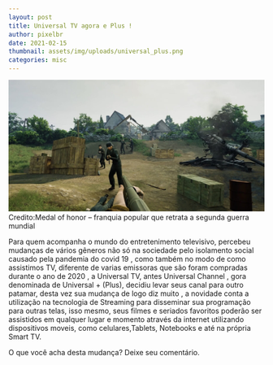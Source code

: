 ```yaml
---
layout: post
title: Universal TV agora e Plus !
author: pixelbr
date: 2021-02-15 
thumbnail: assets/img/uploads/universal_plus.png
categories: misc
---
```


![Netlify CMS Screenshot](/assets/img/uploads/medalofhonor.jpg)
Credito:Medal of honor – franquia popular que retrata a segunda guerra mundial



Para quem acompanha o mundo do entretenimento televisivo, percebeu mudanças de vários gêneros não só na sociedade pelo isolamento social causado pela pandemia do covid 19 , como também no modo de como assistimos  TV, diferente de varias emissoras que são foram compradas durante o ano de 2020 , a Universal TV, antes Universal Channel , gora denominada de Universal + (Plus), decidiu levar seus canal para outro patamar,  desta vez sua mudança de logo diz muito , a novidade conta a utilização na tecnologia de Streaming para disseminar sua programação para outras telas, isso mesmo, seus filmes e seriados favoritos poderão ser assistidos em qualquer lugar e momento através da internet utilizando dispositivos moveis, como celulares,Tablets, Notebooks e até na própria Smart TV. 


O que você acha desta mudança? Deixe seu comentário.
